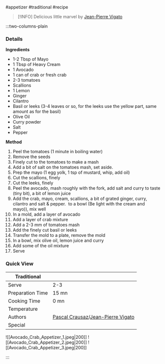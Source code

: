 #appetizer #traditional #recipe

> [!INFO]
> Delicious little marvel by [Jean-Pierre Vigato](https://www.youtube.com/watch?v=34WW78L6PYM)

:::two-columns-plain

### Details 
**Ingredients**

- 1-2 Tbsp of Mayo
- 1 Tbsp of Heavy Cream
- 1 Avocado
- 1 can of crab or fresh crab
- 2-3 tomatoes
- Scallions
- 1 Lemon
- Ginger
- Cilantro
- Basil or leeks (3-4 leaves or so, for the leeks use the yellow part, same amount as for the basil)
- Olive Oil
- Curry powder
- Salt 
- Pepper


**Method**

1. Peel the tomatoes (1 minute in boiling water)
2. Remove the seeds
3. Finely cut to the tomatoes to make a mash
4. Add a bit of salt on the tomatoes mash, set aside.
5. Prep the mayo (1 egg yolk, 1 tsp of mustard, whip, add oil)
6. Cut the scallions, finely
7. Cut the leeks, finely
8. Peel the avocado, mash roughly with the fork, add salt and curry to taste (tiny bit), a bit of lemon juice
9. Add the crab, mayo, cream, scallions, a bit of grated ginger, curry, cilantro and salt & pepper.  to a bowl (Be light with the cream and mayo)), mix well
10. In a mold, add a layer of avocado
11. Add a layer of crab mixture
12. Add a 2-3 mm of tomatoes mash
13. Add the finely cut basil or leeks
14. Transfer the mold to a plate, remove the mold
15. In a bowl, mix olive oil, lemon juice and curry
16. Add some of the oil mixture
17. Serve






### Quick View
| Traditional      |                                                |
| ---------------- | ---------------------------------------------- |
| Serve            | 2-3                                            |
| Preparation Time | 15 mn                                          |
| Cooking Time     | 0 mn                                           |
| Temperature      |                                                |
| Authors          | [Pascal Crausaz](mailto:pascal@askpascal.com)/[Jean-Pierre Vigato](https://www.youtube.com/watch?v=34WW78L6PYM) |
| Special          |                                                |

![[Avocado_Crab_Appetizer_1.jpeg|200]]
![[Avocado_Crab_Appetizer_2.jpeg|200]]
![[Avocado_Crab_Appetizer_3.jpeg|200]]

:::

